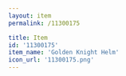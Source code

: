 ```yaml
---
layout: item
permalink: /11300175

title: Item
id: '11300175'
item_name: 'Golden Knight Helm'
icon_url: '11300175.png'
---
```

